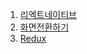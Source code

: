 1. [리엑트네이티브](https://jhjjang.github.io/react-native/react/)
2. [화면전환하기](https://jhjjang.github.io/react-native/screen/)
3. [Redux](https://jhjjang.github.io/react-native/redux/)
